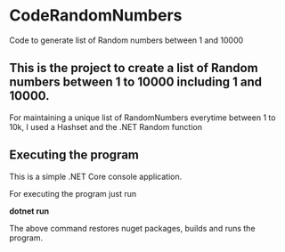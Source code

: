 # CodeRandomNumbers
Code to generate list of Random numbers between 1 and 10000

## This is the project to create a list of Random numbers between 1 to 10000 including 1 and 10000. 

For maintaining a unique list of RandomNumbers everytime between 1 to 10k, I used a Hashset and the .NET Random function

## Executing the program

This is a simple .NET Core console application. 

For executing the program just run 

<b>dotnet run</b>

The above command restores nuget packages, builds and runs the program.



